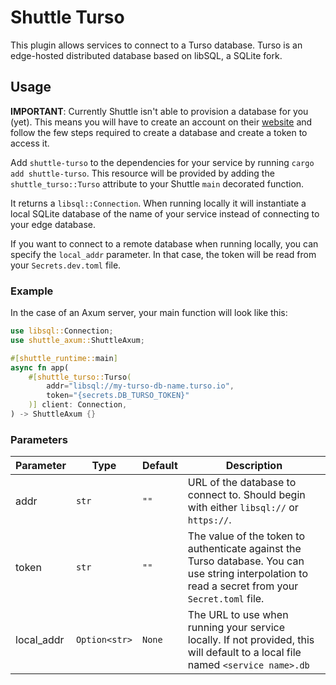 # Shuttle Turso

This plugin allows services to connect to a Turso database. Turso is an edge-hosted distributed database based on libSQL, a SQLite fork.

## Usage

**IMPORTANT**: Currently Shuttle isn't able to provision a database for you (yet). This means you will have to create an account on their [website](https://turso.tech/) and follow the few steps required to create a database and create a token to access it.

Add `shuttle-turso` to the dependencies for your service by running `cargo add shuttle-turso`.
This resource will be provided by adding the `shuttle_turso::Turso` attribute to your Shuttle `main` decorated function.

It returns a `libsql::Connection`. When running locally it will instantiate a local SQLite database of the name of your service instead of connecting to your edge database.

If you want to connect to a remote database when running locally, you can specify the `local_addr` parameter. In that case, the token will be read from your `Secrets.dev.toml` file.

### Example

In the case of an Axum server, your main function will look like this:

```rust
use libsql::Connection;
use shuttle_axum::ShuttleAxum;

#[shuttle_runtime::main]
async fn app(
    #[shuttle_turso::Turso(
        addr="libsql://my-turso-db-name.turso.io",
        token="{secrets.DB_TURSO_TOKEN}"
    )] client: Connection,
) -> ShuttleAxum {}
```

### Parameters

| Parameter  | Type          | Default | Description |
| ---------- | ------------- | ------- | ----------- |
| addr       | `str`         | `""`    | URL of the database to connect to. Should begin with either `libsql://` or `https://`. |
| token      | `str`         | `""`    | The value of the token to authenticate against the Turso database. You can use string interpolation to read a secret from your `Secret.toml` file. |
| local_addr | `Option<str>` | `None`  | The URL to use when running your service locally. If not provided, this will default to a local file named `<service name>.db` |
